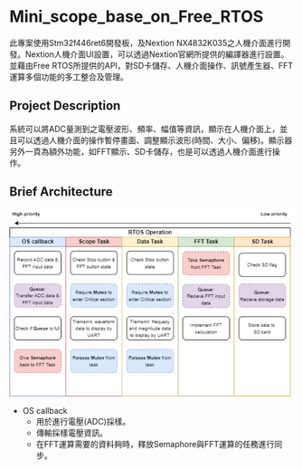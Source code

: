 # Mini_scope_base_on_Free_RTOS
此專案使用Stm32f446ret6開發板，及Nextion NX4832K035之人機介面進行開發。Nextion人機介面UI設置，可以透過Nextion官網所提供的編譯器進行設置。並藉由Free RTOS所提供的API，對SD卡儲存、人機介面操作、訊號產生器、FFT運算多個功能的多工整合及管理。

## Project Description
系統可以將ADC量測到之電壓波形、頻率、幅值等資訊，顯示在人機介面上，並且可以透過人機介面的操作暫停畫面、調整顯示波形(時間、大小、偏移)。顯示器另外一頁為額外功能，如FFT顯示、SD卡儲存，也是可以透過人機介面進行操作。

## Brief Architecture
![image](https://github.com/ZongWeiLin/Mini_scope_base_on_Free_RTOS/blob/main/flow_chart.png)
* OS callback
  * 用於進行電壓(ADC)採樣。
  * 傳輸採樣電壓資訊。
  * 在FFT運算需要的資料夠時，釋放Semaphore與FFT運算的任務進行同步。
